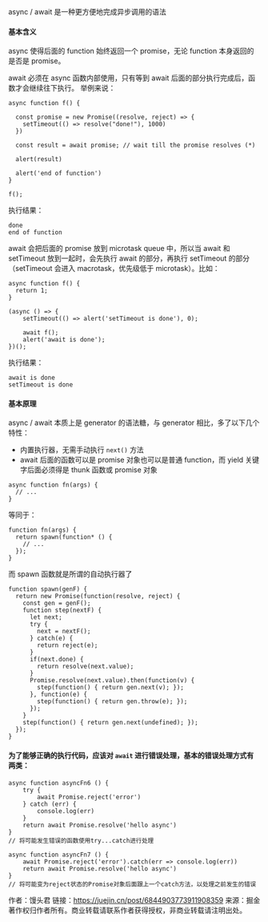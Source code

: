async / await 是一种更方便地完成异步调用的语法

#### 基本含义

async 使得后面的 function 始终返回一个 promise，无论 function 本身返回的是否是 promise。

await 必须在 async 函数内部使用，只有等到 await 后面的部分执行完成后，函数才会继续往下执行。
举例来说：

```
async function f() {

  const promise = new Promise((resolve, reject) => {
    setTimeout(() => resolve("done!"), 1000)
  })

  const result = await promise; // wait till the promise resolves (*)

  alert(result)

  alert('end of function')
}

f();
```

执行结果：

```
done
end of function
```

await 会把后面的 promise 放到 microtask queue 中，所以当 await 和 setTimeout 放到一起时，会先执行 await 的部分，再执行 setTimeout 的部分（setTimeout 会进入 macrotask，优先级低于 microtask）。比如：

```
async function f() {
  return 1;
}

(async () => {
    setTimeout(() => alert('setTimeout is done'), 0);

    await f();
    alert('await is done'); 
})();
```

执行结果：

```
await is done
setTimeout is done
```

#### 基本原理

async / await 本质上是 generator 的语法糖，与 generator 相比，多了以下几个特性：

- 内置执行器，无需手动执行 `next()` 方法
- await 后面的函数可以是 promise 对象也可以是普通 function，而 yield 关键字后面必须得是 thunk 函数或 promise 对象

```
async function fn(args) {
  // ...
}
```

等同于：

```
function fn(args) {
  return spawn(function* () {
    // ...
  });
}
```

而 spawn 函数就是所谓的自动执行器了

```
function spawn(genF) {
  return new Promise(function(resolve, reject) {
    const gen = genF();
    function step(nextF) {
      let next;
      try {
        next = nextF();
      } catch(e) {
        return reject(e);
      }
      if(next.done) {
        return resolve(next.value);
      }
      Promise.resolve(next.value).then(function(v) {
        step(function() { return gen.next(v); });
      }, function(e) {
        step(function() { return gen.throw(e); });
      });
    }
    step(function() { return gen.next(undefined); });
  });
}
```

#### 为了能够正确的执行代码，应该对 `await` 进行错误处理，基本的错误处理方式有两类：

```
async function asyncFn6 () {
    try {
        await Promise.reject('error')
    } catch (err) {
        console.log(err)
    }
    return await Promise.resolve('hello async')
}
// 将可能发生错误的函数使用try...catch进行处理

async function asyncFn7 () {
    await Promise.reject('error').catch(err => console.log(err))
    return await Promise.resolve('hello async')
}
// 将可能变为reject状态的Promise对象后面跟上一个catch方法，以处理之前发生的错误
```


作者：馒头君
链接：https://juejin.cn/post/6844903773911908359
来源：掘金
著作权归作者所有。商业转载请联系作者获得授权，非商业转载请注明出处。